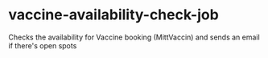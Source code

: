# vaccine-availability-check-job
Checks the availability for Vaccine booking (MittVaccin) and sends an email if there's open spots
